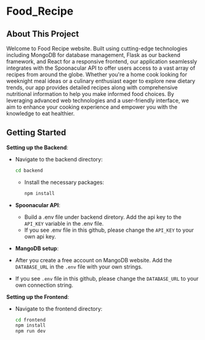 # Food_Recipe

## About This Project
Welcome to Food Recipe website. Built using cutting-edge technologies including MongoDB for database management, Flask as our backend framework, and React for a responsive frontend, our application seamlessly integrates with the Spoonacular API to offer users access to a vast array of recipes from around the globe. Whether you're a home cook looking for weeknight meal ideas or a culinary enthusiast eager to explore new dietary trends, our app provides detailed recipes along with comprehensive nutritional information to help you make informed food choices. By leveraging advanced web technologies and a user-friendly interface, we aim to enhance your cooking experience and empower you with the knowledge to eat healthier.

## Getting Started
**Setting up the Backend**:
 - Navigate to the backend directory:
     ```bash
     cd backend
     ```

   - Install the necessary packages:
     ```bash
     npm install
     ```
- **Spoonacular API**:
  - Build a .env file under backend diretory. Add the api key to the `API_KEY` variable in the .env file.
  - If you see .env file in this github, please change the `API_KEY` to your own api key.
 
- **MangoDB setup**:
-  After you create a free account on MangoDB website. Add the `DATABASE_URL` in the `.env` file with your own strings.
-  If you see `.env` file in this github, please change the `DATABASE_URL` to your own connection string.

**Setting up the Frontend**:
-  Navigate to the frontend directory:
     ```bash
     cd frontend
     npm install
     npm run dev
     ```
     

